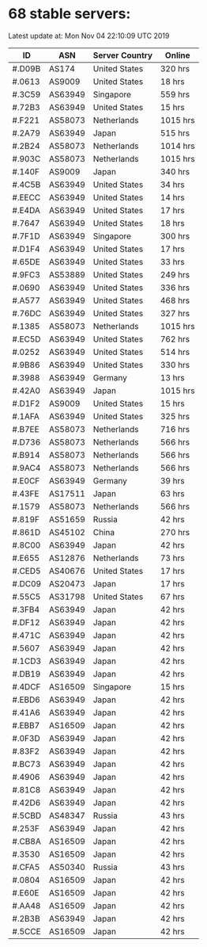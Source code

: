# 68 stable servers:

Latest update at: Mon Nov 04 22:10:09 UTC 2019

| ID | ASN | Server Country | Online |
| -- | --- | -------------- | ------ |
| #.D09B | AS174 | United States | 320 hrs |
| #.0613 | AS9009 | United States | 18 hrs |
| #.3C59 | AS63949 | Singapore | 559 hrs |
| #.72B3 | AS63949 | United States | 15 hrs |
| #.F221 | AS58073 | Netherlands | 1015 hrs |
| #.2A79 | AS63949 | Japan | 515 hrs |
| #.2B24 | AS58073 | Netherlands | 1014 hrs |
| #.903C | AS58073 | Netherlands | 1015 hrs |
| #.140F | AS9009 | Japan | 340 hrs |
| #.4C5B | AS63949 | United States | 34 hrs |
| #.EECC | AS63949 | United States | 14 hrs |
| #.E4DA | AS63949 | United States | 17 hrs |
| #.7647 | AS63949 | United States | 18 hrs |
| #.7F1D | AS63949 | Singapore | 300 hrs |
| #.D1F4 | AS63949 | United States | 17 hrs |
| #.65DE | AS63949 | United States | 33 hrs |
| #.9FC3 | AS53889 | United States | 249 hrs |
| #.0690 | AS63949 | United States | 336 hrs |
| #.A577 | AS63949 | United States | 468 hrs |
| #.76DC | AS63949 | United States | 327 hrs |
| #.1385 | AS58073 | Netherlands | 1015 hrs |
| #.EC5D | AS63949 | United States | 762 hrs |
| #.0252 | AS63949 | United States | 514 hrs |
| #.9B86 | AS63949 | United States | 330 hrs |
| #.3988 | AS63949 | Germany | 13 hrs |
| #.42A0 | AS63949 | Japan | 1015 hrs |
| #.D1F2 | AS9009 | United States | 15 hrs |
| #.1AFA | AS63949 | United States | 325 hrs |
| #.B7EE | AS58073 | Netherlands | 716 hrs |
| #.D736 | AS58073 | Netherlands | 566 hrs |
| #.B914 | AS58073 | Netherlands | 566 hrs |
| #.9AC4 | AS58073 | Netherlands | 566 hrs |
| #.E0CF | AS63949 | Germany | 39 hrs |
| #.43FE | AS17511 | Japan | 63 hrs |
| #.1579 | AS58073 | Netherlands | 566 hrs |
| #.819F | AS51659 | Russia | 42 hrs |
| #.861D | AS45102 | China | 270 hrs |
| #.8C00 | AS63949 | Japan | 42 hrs |
| #.E655 | AS12876 | Netherlands | 73 hrs |
| #.CED5 | AS40676 | United States | 17 hrs |
| #.DC09 | AS20473 | Japan | 17 hrs |
| #.55C5 | AS31798 | United States | 67 hrs |
| #.3FB4 | AS63949 | Japan | 42 hrs |
| #.DF12 | AS63949 | Japan | 42 hrs |
| #.471C | AS63949 | Japan | 42 hrs |
| #.5607 | AS63949 | Japan | 42 hrs |
| #.1CD3 | AS63949 | Japan | 42 hrs |
| #.DB19 | AS63949 | Japan | 42 hrs |
| #.4DCF | AS16509 | Singapore | 15 hrs |
| #.EBD6 | AS63949 | Japan | 42 hrs |
| #.41A6 | AS63949 | Japan | 42 hrs |
| #.EBB7 | AS16509 | Japan | 42 hrs |
| #.0F3D | AS63949 | Japan | 42 hrs |
| #.83F2 | AS63949 | Japan | 42 hrs |
| #.BC73 | AS63949 | Japan | 42 hrs |
| #.4906 | AS63949 | Japan | 42 hrs |
| #.81C8 | AS63949 | Japan | 42 hrs |
| #.42D6 | AS63949 | Japan | 42 hrs |
| #.5CBD | AS48347 | Russia | 43 hrs |
| #.253F | AS63949 | Japan | 42 hrs |
| #.CB8A | AS16509 | Japan | 42 hrs |
| #.3530 | AS16509 | Japan | 42 hrs |
| #.CFA5 | AS50340 | Russia | 43 hrs |
| #.0804 | AS16509 | Japan | 42 hrs |
| #.E60E | AS16509 | Japan | 42 hrs |
| #.AA48 | AS16509 | Japan | 42 hrs |
| #.2B3B | AS63949 | Japan | 42 hrs |
| #.5CCE | AS16509 | Japan | 42 hrs |

